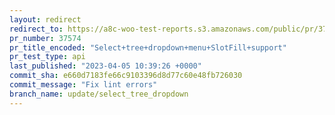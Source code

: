 ```yaml
---
layout: redirect
redirect_to: https://a8c-woo-test-reports.s3.amazonaws.com/public/pr/37574/api/index.html
pr_number: 37574
pr_title_encoded: "Select+tree+dropdown+menu+SlotFill+support"
pr_test_type: api
last_published: "2023-04-05 10:39:26 +0000"
commit_sha: e660d7183fe66c9103396d8d77c60e48fb726030
commit_message: "Fix lint errors"
branch_name: update/select_tree_dropdown
---
```

